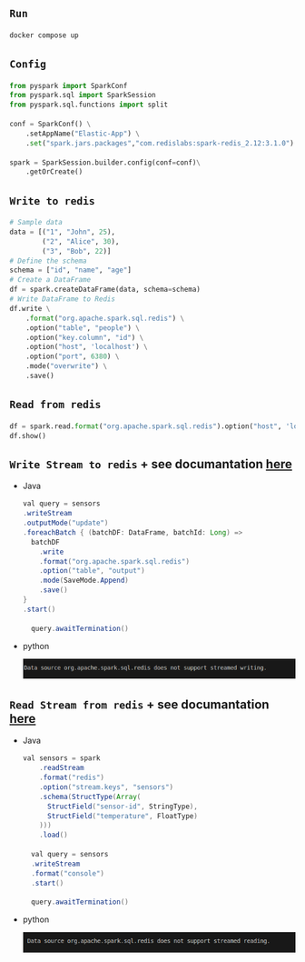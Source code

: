 ## `Run`
```bash
docker compose up
```

## `Config`
```python
from pyspark import SparkConf
from pyspark.sql import SparkSession
from pyspark.sql.functions import split

conf = SparkConf() \
    .setAppName("Elastic-App") \
    .set("spark.jars.packages","com.redislabs:spark-redis_2.12:3.1.0")

spark = SparkSession.builder.config(conf=conf)\
    .getOrCreate()
```

## `Write to redis`
```python
# Sample data
data = [("1", "John", 25),
        ("2", "Alice", 30),
        ("3", "Bob", 22)]
# Define the schema
schema = ["id", "name", "age"]
# Create a DataFrame
df = spark.createDataFrame(data, schema=schema)
# Write DataFrame to Redis
df.write \
    .format("org.apache.spark.sql.redis") \
    .option("table", "people") \
    .option("key.column", "id") \
    .option("host", 'localhost') \
    .option("port", 6380) \
    .mode("overwrite") \
    .save()
```

## `Read from redis` 
```python
df = spark.read.format("org.apache.spark.sql.redis").option("host", 'localhost').option("port", 6380) .option("table", "people").option("key.column", "id") .load()
df.show()

```

## `Write Stream to redis` + see documantation [here](https://github.com/RedisLabs/spark-redis/tree/master/doc)
- Java
  ```java
  val query = sensors
  .writeStream
  .outputMode("update")
  .foreachBatch { (batchDF: DataFrame, batchId: Long) =>
    batchDF
      .write
      .format("org.apache.spark.sql.redis")
      .option("table", "output")
      .mode(SaveMode.Append)
      .save()
  }
  .start()

    query.awaitTermination()
  ```
- python
  
    ![image info](pictures/redis.png)

## `Read Stream from redis` + see documantation [here]('https://github.com/RedisLabs/spark-redis/tree/master/doc')
- Java
  ```java
  val sensors = spark
      .readStream
      .format("redis")                        
      .option("stream.keys", "sensors")       
      .schema(StructType(Array(                 
        StructField("sensor-id", StringType),
        StructField("temperature", FloatType)
      )))
      .load()

    val query = sensors
    .writeStream
    .format("console")
    .start()

    query.awaitTermination()
  
  ```
- python
  
    ![image info](pictures/redis_2.png)


    

